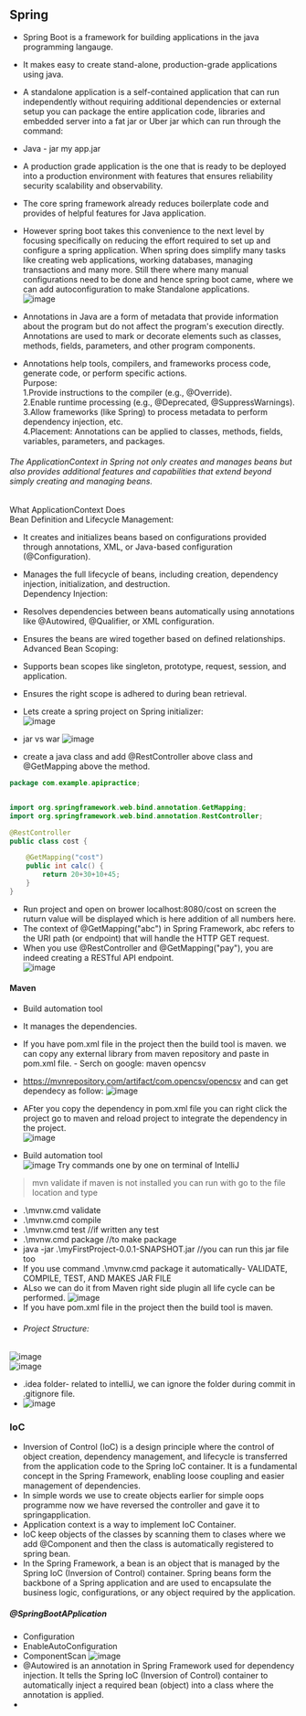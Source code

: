 ## Spring  
- Spring Boot is a framework for building applications in the java programming langauge.
- It makes easy to create stand-alone, production-grade applications using java.  
- A standalone application is a self-contained application that can run independently without requiring additional dependencies or external setup you can package the entire application code, libraries and embedded server into a fat jar or Uber jar which can run through the command:   
- Java - jar my app.jar  
- A production grade application is the one that is ready to be deployed into a production environment with features that ensures reliability security scalability and observability.  
- The core spring framework already reduces boilerplate code and provides of helpful features for Java application.  
- However spring boot takes this convenience to the next level by focusing specifically on reducing the effort required to set up and configure a spring application. When spring does simplify many tasks like creating web applications, working databases, managing transactions and many more. Still there where many manual configurations need to be done and hence spring boot came, where we can add autoconfiguration to make Standalone applications.   
![image](https://github.com/user-attachments/assets/d5e5dca0-e32d-49c5-b72a-cc24f237d493)  

- Annotations in Java are a form of metadata that provide information about the program but do not affect the program's execution directly. Annotations are used to mark or decorate elements such as classes, methods, fields, parameters, and other program components.  

- Annotations help tools, compilers, and frameworks process code, generate code, or perform specific actions.  
Purpose:  
1.Provide instructions to the compiler (e.g., @Override).  
2.Enable runtime processing (e.g., @Deprecated, @SuppressWarnings).  
3.Allow frameworks (like Spring) to process metadata to perform dependency injection, etc.  
4.Placement: Annotations can be applied to classes, methods, fields, variables, parameters, and packages.
###### The ApplicationContext in Spring not only creates and manages beans but also provides additional features and capabilities that extend beyond simply creating and managing beans.  
What ApplicationContext Does  
Bean Definition and Lifecycle Management:  

- It creates and initializes beans based on configurations provided through annotations, XML, or Java-based configuration (@Configuration).  
- Manages the full lifecycle of beans, including creation, dependency injection, initialization, and destruction.  
Dependency Injection:  

- Resolves dependencies between beans automatically using annotations like @Autowired, @Qualifier, or XML configuration.  
- Ensures the beans are wired together based on defined relationships.  
Advanced Bean Scoping:  

- Supports bean scopes like singleton, prototype, request, session, and application.  
- Ensures the right scope is adhered to during bean retrieval.  
- Lets create a spring project on Spring initializer:  
![image](https://github.com/user-attachments/assets/83dde70b-1a31-418f-9264-2c5fa2b15158)
- jar vs war
![image](https://github.com/user-attachments/assets/44108ab3-186d-48ea-8027-6ea46c47788b)

- create a java class and add @RestController above class and @GetMapping above the method.
```java
package com.example.apipractice;


import org.springframework.web.bind.annotation.GetMapping;
import org.springframework.web.bind.annotation.RestController;

@RestController
public class cost {

    @GetMapping("cost")
    public int calc() {
        return 20+30+10+45;
    }
}
```
- Run project and open on brower localhost:8080/cost     on screen the ruturn value will be displayed which is here addition of all numbers here.  
- The context of @GetMapping("abc") in Spring Framework, abc refers to the URI path (or endpoint) that will handle the HTTP GET request.  
- When you use @RestController and @GetMapping("pay"), you are indeed creating a RESTful API endpoint.   
![image](https://github.com/user-attachments/assets/0ad13038-37c0-4c53-9c8a-a721686b2cff)
#### Maven  
- Build automation tool  
- It manages the dependencies.
- If you have pom.xml file in the project then the build tool is maven. 
we can copy any external library from maven repository and paste in pom.xml file.  - Serch on google: maven opencsv
- https://mvnrepository.com/artifact/com.opencsv/opencsv and can get dependecy as follow:
![image](https://github.com/user-attachments/assets/8962acc2-638f-4da7-adfa-befab285e5b4)

- AFter you copy the dependency in pom.xml file you can right click the project go to maven and reload project to integrate the dependency in the project.  
![image](https://github.com/user-attachments/assets/37b292ff-696a-4541-800c-96269f320c97)  
- Build automation tool  
![image](https://github.com/user-attachments/assets/e9aba8ce-1483-4f9e-a188-f8e1e8c50414)
Try commands one by one on terminal of IntelliJ
>mvn validate
if maven is not installed you can run with go to the file location  and type  
-  .\mvnw.cmd validate  
-  .\mvnw.cmd compile  
-  .\mvnw.cmd test //if written any test
-  .\mvnw.cmd package  //to make package  
-  java -jar .\myFirstProject-0.0.1-SNAPSHOT.jar //you can run this jar file too  
-  If you use command .\mvnw.cmd package it automatically- VALIDATE, COMPILE, TEST, AND MAKES JAR FILE
- ALso we can do it from Maven right side plugin all life cycle can be performed.
![image](https://github.com/user-attachments/assets/3de93b13-60b0-47aa-a471-cdf40ed16309)  
- If you have pom.xml file in the project then the build tool is maven.
- ###### Project Structure:
![image](https://github.com/user-attachments/assets/ef151615-f6b6-4c5a-a786-607618132ac4)  
![image](https://github.com/user-attachments/assets/c876ed1b-0492-4e33-8c96-b7537d44baee)  
- .idea folder- related to intelliJ, we can ignore the folder during commit in .gitignore file.
- ![image](https://github.com/user-attachments/assets/7f623c06-5dbb-4245-8d76-4f9192363a19)

### IoC  
- Inversion of Control (IoC) is a design principle where the control of object creation, dependency management, and lifecycle is transferred from the application code to the Spring IoC container. It is a fundamental concept in the Spring Framework, enabling loose coupling and easier management of dependencies.
- In simple words we use to create objects earlier for simple oops programme now we have reversed the controller and gave it to springapplication.
- Application context is a way to implement IoC Container.  
- IoC keep objects of the classes by scanning them to clases where we add @Component and then the class is automatically registered to spring bean.  
- In the Spring Framework, a bean is an object that is managed by the Spring IoC (Inversion of Control) container. Spring beans form the backbone of a Spring application and are used to encapsulate the business logic, configurations, or any object required by the application.
##### @SpringBootAPplication  
- Configuration
- EnableAutoConfiguration
- ComponentScan
![image](https://github.com/user-attachments/assets/b2b584b0-4b15-4c9b-86fc-5db74c79c72a)
- @Autowired is an annotation in Spring Framework used for dependency injection. It tells the Spring IoC (Inversion of Control) container to automatically inject a required bean (object) into a class where the annotation is applied.
- 



















